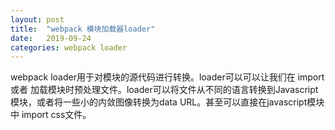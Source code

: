```yaml
---
layout: post
title:  "webpack 模块加载器loader"
date:   2019-09-24
categories: webpack loader
---
```



webpack loader用于对模块的源代码进行转换。loader可以可以让我们在 import 或者 加载模块时预处理文件。loader可以将文件从不同的语言转换到Javascript模块，或者将一些小的内敛图像转换为data URL。甚至可以直接在javascript模块中 import css文件。
